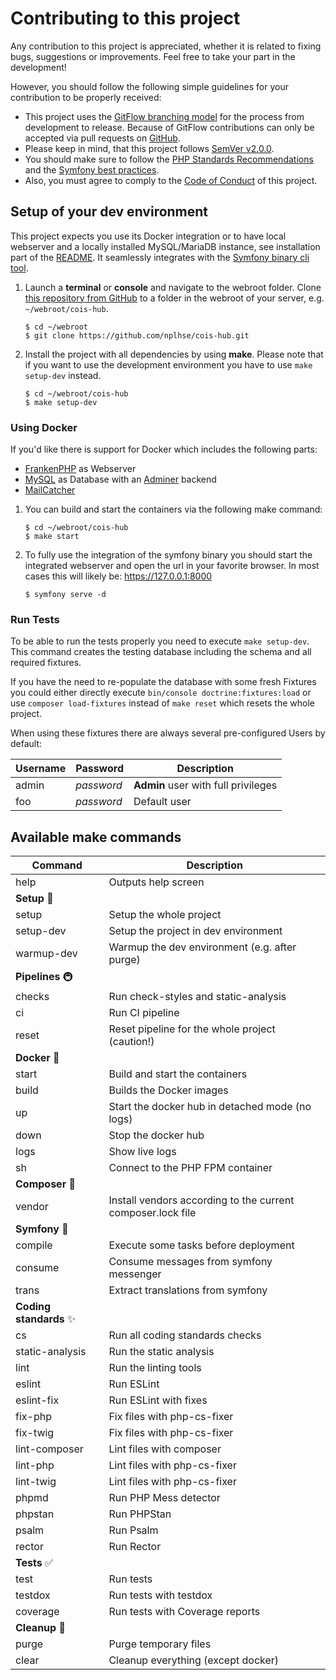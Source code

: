 # Contributing to this project

Any contribution to this project is appreciated, whether it is related to fixing bugs, suggestions or improvements. Feel
free to take your part in the development!

However, you should follow the following simple guidelines for your contribution to be properly received:

-   This project uses the [GitFlow branching model](http://nvie.com/posts/a-successful-git-branching-model/) for the 
    process from development to release. Because of GitFlow contributions can only be accepted via pull requests on
    [GitHub](https://github.com/nplhse/cois).
-   Please keep in mind, that this project follows [SemVer v2.0.0](http://semver.org/).
-   You should make sure to follow the [PHP Standards Recommendations](http://www.php-fig.org/psr/) and the
    [Symfony best practices](http://symfony.com/doc/current/best_practices/index.html).
-   Also, you must agree to comply to the [Code of Conduct](CODE_OF_CONDUCT.md) of this project.

## Setup of your dev environment

This project expects you use its Docker integration or to have local webserver and a locally installed MySQL/MariaDB 
instance, see installation part of the [README](README.md). It seamlessly integrates with the 
[Symfony binary cli tool](https://github.com/symfony-cli/symfony-cli).

1. Launch a **terminal** or **console** and navigate to the webroot folder. Clone
   [this repository from GitHub](https://github.com/nplhse/cois-hub) to a folder in the webroot of your server, e.g.
   `~/webroot/cois-hub`.

    ```
    $ cd ~/webroot
    $ git clone https://github.com/nplhse/cois-hub.git
    ```

2. Install the project with all dependencies by using **make**. Please note that if you want to use the development environment you have to use `make setup-dev` instead.

    ```
    $ cd ~/webroot/cois-hub
    $ make setup-dev
    ``` 

### Using Docker

If you'd like there is support for Docker which includes the following parts:

- [FrankenPHP](https://frankenphp.dev) as Webserver
- [MySQL](https://www.mysql.com) as Database with an [Adminer](https://www.adminer.org/de/) backend
- [MailCatcher](https://mailcatcher.me)

1. You can build and start the containers via the following make command:

    ```
    $ cd ~/webroot/cois-hub
    $ make start
    ```
   
2. To fully use the integration of the symfony binary you should start the integrated webserver and open the url in 
your favorite browser. In most cases this will likely be: https://127.0.0.1:8000

    ```
    $ symfony serve -d
    ```

### Run Tests

To be able to run the tests properly you need to execute `make setup-dev`. This command creates the testing database
including the schema and all required fixtures.

If you have the need to re-populate the database with some fresh Fixtures you could either directly execute 
`bin/console doctrine:fixtures:load` or use `composer load-fixtures` instead of `make reset` which resets the whole 
project.

When using these fixtures there are always several pre-configured Users by default:

| Username    | Password   | Description                         |
| ----------- |------------| ----------------------------------- |
| admin       | _password_ | **Admin** user with full privileges |
| foo         | _password_ | Default user                        |

## Available make commands
| Command                 | Description                                                 |
|-------------------------|-------------------------------------------------------------|
| help                    | Outputs help screen                                         |
| **Setup** 🚀            |                                                             |
| setup                   | Setup the whole project                                     |
| setup-dev               | Setup the project in dev environment                        |
| warmup-dev              | Warmup the dev environment (e.g. after purge)               |
| **Pipelines** 🚇        |                                                             |
| checks                  | Run check-styles and static-analysis                        |
| ci                      | Run CI pipeline                                             |
| reset                   | Reset pipeline for the whole project (caution!)             |
| **Docker** 🐳           |                                                             |
| start                   | Build and start the containers                              |
| build                   | Builds the Docker images                                    |
| up                      | Start the docker hub in detached mode (no logs)             |
| down                    | Stop the docker hub                                         |
| logs                    | Show live logs                                              |
| sh                      | Connect to the PHP FPM container                            |
| **Composer** 🧙         |                                                             |
| vendor                  | Install vendors according to the current composer.lock file |
| **Symfony** 🎵          |                                                             |
| compile                 | Execute some tasks before deployment                        |
| consume                 | Consume messages from symfony messenger                     |
| trans                   | Extract translations from symfony                           |
| **Coding standards** ✨ |                                                             |
| cs                      | Run all coding standards checks                             |
| static-analysis         | Run the static analysis                                     |
| lint                    | Run the linting tools                                       |
| eslint                  | Run ESLint                                                  |
| eslint-fix              | Run ESLint with fixes                                       |
| fix-php                 | Fix files with php-cs-fixer                                 |
| fix-twig                | Fix files with php-cs-fixer                                 |
| lint-composer           | Lint files with composer                                    |
| lint-php                | Lint files with php-cs-fixer                                |
| lint-twig               | Lint files with php-cs-fixer                                |
| phpmd                   | Run PHP Mess detector                                       |
| phpstan                 | Run PHPStan                                                 |
| psalm                   | Run Psalm                                                   |
| rector                  | Run Rector                                                  |
| **Tests** ✅            |                                                             |
| test                    | Run tests                                                   |
| testdox                 | Run tests with testdox                                      |
| coverage                | Run tests with Coverage reports                             |
| **Cleanup** 🚮          |                                                             |
| purge                   | Purge temporary files                                       |
| clear                   | Cleanup everything (except docker)                          | 
